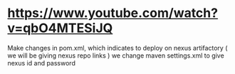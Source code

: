 # https://www.youtube.com/watch?v=qbO4MTESiJQ

Make changes in pom.xml, which indicates to deploy on nexus artifactory ( we will be giving nexus repo links )
we change maven settings.xml to give nexus id and password
